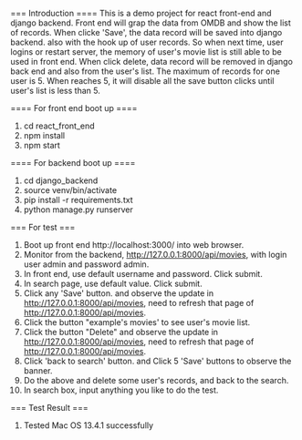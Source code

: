 === Introduction ====
This is a demo project for react front-end and django backend.
Front end will grap the data from OMDB and show the list of records.
When clicke 'Save', the data record will be saved into django backend.
also with the hook up of user records. So when next time, user logins 
or restart server, the memory of user's movie list is still able to 
be used in front end.  When click delete, data record will be removed
in django back end and also from the user's list.
The maximum of records for one user is 5. When reaches 5, it will disable
all the save button clicks until user's list is less than 5. 


==== For front end boot up ====
1. cd  react_front_end
2.  npm install
3.  npm start

==== For backend boot up ====
1. cd django_backend
2. source venv/bin/activate
2. pip install -r requirements.txt
3. python manage.py runserver


=== For test ===
1. Boot up front end http://localhost:3000/ into web browser.
2. Monitor from the backend, http://127.0.0.1:8000/api/movies, with login user admin and password admin.
3. In front end, use default username and password. Click submit.
4. In search page, use default value. Click submit.
5. Click any 'Save' button. and observe the update in http://127.0.0.1:8000/api/movies, need to refresh that page of http://127.0.0.1:8000/api/movies.
6. Click the button "example's movies' to see user's movie list.
7. Click the button "Delete" and observe the update in http://127.0.0.1:8000/api/movies, need to refresh that page of http://127.0.0.1:8000/api/movies.
8. Click 'back to search' button. and Click 5 'Save' buttons to observe the banner.
9. Do the above and delete some user's records, and back to the search.
10. In search box, input anything you like to do the test.



=== Test Result ===
1. Tested Mac OS 13.4.1 successfully

